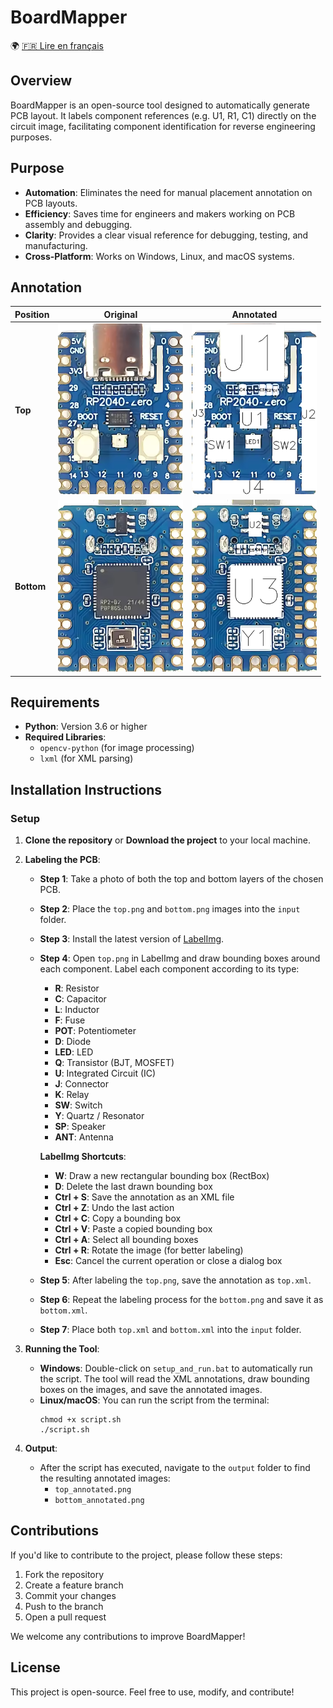 # BoardMapper

🌍 [🇫🇷 Lire en français](README.fr.md)

## Overview
BoardMapper is an open-source tool designed to automatically generate PCB layout. It labels component references (e.g. U1, R1, C1) directly on the circuit image, facilitating component identification for reverse engineering purposes.

## Purpose
- **Automation**: Eliminates the need for manual placement annotation on PCB layouts.
- **Efficiency**: Saves time for engineers and makers working on PCB assembly and debugging.
- **Clarity**: Provides a clear visual reference for debugging, testing, and manufacturing.
- **Cross-Platform**: Works on Windows, Linux, and macOS systems.

## Annotation

| Position | Original | Annotated |
|----------|---------|-----------|
| **Top** | <img src="example/input/top.png" width="200"> | <img src="example/output/top_annotated.png" width="200"> |
| **Bottom** | <img src="example/input/bottom.png" width="200"> | <img src="example/output/bottom_annotated.png" width="200"> |

## Requirements
- **Python**: Version 3.6 or higher
- **Required Libraries**:
  - `opencv-python` (for image processing)
  - `lxml` (for XML parsing)

## Installation Instructions

### Setup
1. **Clone the repository** or **Download the project** to your local machine.

2. **Labeling the PCB**:
   - **Step 1**: Take a photo of both the top and bottom layers of the chosen PCB.
   - **Step 2**: Place the `top.png` and `bottom.png` images into the `input` folder.
   - **Step 3**: Install the latest version of [LabelImg](https://github.com/HumanSignal/labelImg/releases).
   - **Step 4**: Open `top.png` in LabelImg and draw bounding boxes around each component. Label each component according to its type:
     - **R**: Resistor
     - **C**: Capacitor
     - **L**: Inductor
     - **F**: Fuse
     - **POT**: Potentiometer
     - **D**: Diode
     - **LED**: LED
     - **Q**: Transistor (BJT, MOSFET)
     - **U**: Integrated Circuit (IC)
     - **J**: Connector
     - **K**: Relay
     - **SW**: Switch
     - **Y**: Quartz / Resonator
     - **SP**: Speaker
     - **ANT**: Antenna
     
     **LabelImg Shortcuts**:
     - **W**: Draw a new rectangular bounding box (RectBox)
     - **D**: Delete the last drawn bounding box
     - **Ctrl + S**: Save the annotation as an XML file
     - **Ctrl + Z**: Undo the last action
     - **Ctrl + C**: Copy a bounding box
     - **Ctrl + V**: Paste a copied bounding box
     - **Ctrl + A**: Select all bounding boxes
     - **Ctrl + R**: Rotate the image (for better labeling)
     - **Esc**: Cancel the current operation or close a dialog box

   - **Step 5**: After labeling the `top.png`, save the annotation as `top.xml`.
   - **Step 6**: Repeat the labeling process for the `bottom.png` and save it as `bottom.xml`.
   - **Step 7**: Place both `top.xml` and `bottom.xml` into the `input` folder.

3. **Running the Tool**:
   - **Windows**: Double-click on `setup_and_run.bat` to automatically run the script. The tool will read the XML annotations, draw bounding boxes on the images, and save the annotated images.
   - **Linux/macOS**: You can run the script from the terminal:
     ```
     chmod +x script.sh
     ./script.sh
     ```

5. **Output**: 
   - After the script has executed, navigate to the `output` folder to find the resulting annotated images:
     - `top_annotated.png`
     - `bottom_annotated.png`

## Contributions
If you'd like to contribute to the project, please follow these steps:
1. Fork the repository
2. Create a feature branch
3. Commit your changes
4. Push to the branch
5. Open a pull request

We welcome any contributions to improve BoardMapper!

## License
This project is open-source. Feel free to use, modify, and contribute!
